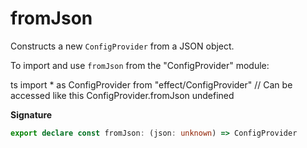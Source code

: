 # fromJson

Constructs a new `ConfigProvider` from a JSON object.

To import and use `fromJson` from the "ConfigProvider" module:

ts
import \* as ConfigProvider from "effect/ConfigProvider"
// Can be accessed like this
ConfigProvider.fromJson
undefined

**Signature**

```ts
export declare const fromJson: (json: unknown) => ConfigProvider
```
